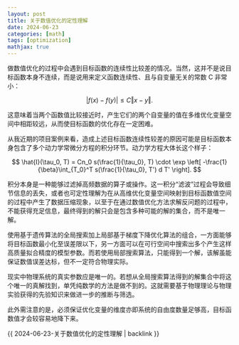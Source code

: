 ```yaml
---
layout: post
title: 关于数值优化的定性理解
date: 2024-06-23
categories: [math]
tags: [optimization]
mathjax: true
---
```


做数值优化的过程中会遇到目标函数的连续性比较差的情况。当然，这并不是说目标函数本身不连续，而是说用来定义函数连续性、且与自变量无关的常数 C 非常小：

$$
\vert f(x) - f(y) \vert \leq C \Vert x - y \Vert.
$$

这意味着当两个函数值比较接近时，产生它们的两个自变量的值在多维优化变量空间中相距较远，从而使目标函数的优化存在一定困难。

从我近期的项目案例来看，造成上述目标函数连续性较差的原因可能是目标函数本身包含了多个动力学常微分方程的积分环节。动力学方程大体长这个样子：

$$
\hat{I}(\tau_0, T) = Cn_0 s(\frac{1}{\tau_0}, T) \cdot \exp \left[ -\frac{1}{\beta}\int_{T_0}^T s(\frac{1}{\tau_0}, T') d T' \right].
$$

积分本身是一种能够过滤掉高频数据的算子或操作。这一积分“滤波”过程会导致细节信息的丢失，或者也可定性理解为在从高维优化变量空间映射到目标函数值空间的过程中产生了数据压缩现象，以至于在通过数值优化方法求解反问题的过程中，不能获得充足信息，最终得到的解只会是包含多种可能的解的集合，而不是唯一解。

使用基于遗传算法的全局搜索加上局部基于梯度下降优化算法的组合，一方面能够将目标函数最小化至误差限以下，另一方面可以在可行空间中搜索出多个产生这样高质量拟合精度的模型参数。而若使用局部搜索算法，只能得到一个解，该解虽能保证数值误差达标，但不一定符合物理实际。

现实中物理系统的真实参数应是唯一的。若想从全局搜索算法得到的解集合中将这个唯一的真解找到，单凭纯数学的方法是做不到的。这就需要基于物理理论与物理实验获得的先验知识来做进一步的推断与筛选。

此外需注意的是，必须保证优化变量的维度亦即系统的自由度数量足够高，目标函数值才会较容易地降下来。

{{ 2024-06-23-关于数值优化的定性理解 | backlink }}
